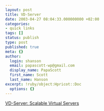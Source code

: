 ```yaml
---
layout: post
title: VD-Server
date: 2003-04-27 08:04:33.000000000 +02:00
categories:
- quick links
tags: []
status: publish
type: post
published: true
meta: {}
author:
  login: shanson
  email: papascott-wp@gmail.com
  display_name: PapaScott
  first_name: Scott
  last_name: Hanson
excerpt: !ruby/object:Hpricot::Doc
  options: {}
---
```

<p><a title="Based on Debian GNU/Linux" href="http://vd-server.de/">VD-Server: Scalable Virtual Servers</a></p>
